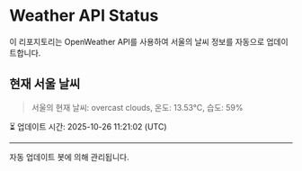 
# Weather API Status

이 리포지토리는 OpenWeather API를 사용하여 서울의 날씨 정보를 자동으로 업데이트합니다.

## 현재 서울 날씨
> 서울의 현재 날씨: overcast clouds, 온도: 13.53°C, 습도: 59%

⏳ 업데이트 시간: 2025-10-26 11:21:02 (UTC)

---
자동 업데이트 봇에 의해 관리됩니다.
